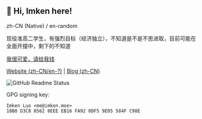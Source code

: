 ## 👋 Hi, Imken here!

zh-CN (Native) / en-random

现役准高二学生，有强烈目标（经济独立），不知道是不是不思进取，目前可能在全面开摆中，剩下的不知道

[我很可爱，请给我钱](https://sponsor.imken.moe/)

[Website (zh-CN/en-?)](https://imken.moe/) | [Blog (zh-CN)](https://blog.imken.moe/)

![GitHub Readme Status](https://github-readme-stats.vercel.app/api?show_icons=true&username=immccn123&theme=light)

GPG signing key:

```
Imken Luo <me@imken.moe>
18B0 D3C8 8562 8EEE EB16 FA92 0DF5 9E05 584F C98E
```
